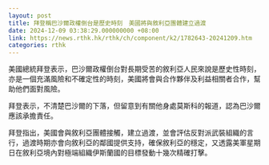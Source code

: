 ```yaml
---
layout: post
title: 拜登稱巴沙爾政權倒台是歷史時刻　美國將與敘利亞團體建立過渡
date: 2024-12-09 03:38:29.000000000 +08:00
link: https://news.rthk.hk/rthk/ch/component/k2/1782643-20241209.htm
categories: rthk
---
```


美國總統拜登表示，巴沙爾政權倒台對長期受苦的敘利亞人民來說是歷史性時刻，亦是一個充滿風險和不確定性的時刻，美國將會與合作夥伴及利益相關者合作，幫助他們面對風險。

拜登表示，不清楚巴沙爾的下落，但留意到有關他身處莫斯科的報道，認為巴沙爾應該承擔責任。

拜登指出，美國會與敘利亞團體接觸，建立過渡，並會評估反對派武裝組織的言行，過渡時期亦會向敘利亞的鄰國提供支持，確保敘利亞的穩定，又透露美軍星期日在敘利亞境內對極端組織伊斯蘭國的目標發動十幾次精確打擊。
